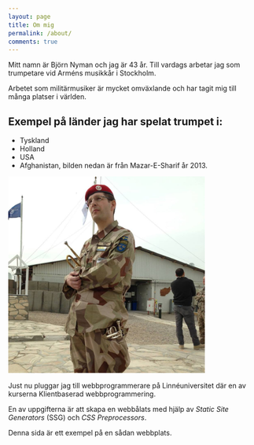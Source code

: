 ```yaml
---
layout: page
title: Om mig
permalink: /about/
comments: true
---
```


Mitt namn är Björn Nyman och jag är 43 år. Till vardags arbetar jag som trumpetare vid Arméns musikkår i Stockholm.

Arbetet som militärmusiker är mycket omväxlande och har tagit mig till många platser i världen.

## Exempel på länder jag har spelat trumpet i:

* Tyskland
* Holland
* USA
* Afghanistan, bilden nedan är från Mazar-E-Sharif år 2013.

<img alt="Björn Nyman i Mazar-E-Sharif, Afghanistan" src="/assets/affe_bn.jpg" width="400">

Just nu pluggar jag till webbprogrammerare på Linnéuniversitet där en av kurserna Klientbaserad webbprogrammering.

En av uppgifterna är att skapa en webbålats med hjälp av *Static Site Generators* (SSG) och *CSS Preprocessors*.

Denna sida är ett exempel på en sådan webbplats.